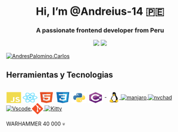 
<h1 align="center">Hi, I’m @Andreius-14 🇵🇪</h1>
<h3 align="center">A passionate frontend developer from Peru</h3>
 

<div align="center">
  <img height="180em" src="https://github-readme-stats.vercel.app/api?username=Andreius-14&show_icons=true&theme=dark"/>
  <img height="180em" src="https://github-readme-stats.vercel.app/api/top-langs/?username=Andreius-14&layout=compact&theme=dark"/> 
</div>

<a href="https://web.facebook.com/AndresPalomino.Carlos" target="blank"><img align="center" src="https://raw.githubusercontent.com/rahuldkjain/github-profile-readme-generator/master/src/images/icons/Social/facebook.svg" alt="AndresPalomino.Carlos" height="30" width="40" /></a>
</p>

## Herramientas y Tecnologias
<div style="display: inline_block"><br>
  <img align="center" alt="Rafa-Js" height="30" width="40" src="https://raw.githubusercontent.com/devicons/devicon/master/icons/javascript/javascript-plain.svg">
  <img align="center" alt="Rafa-React" height="30" width="40" src="https://raw.githubusercontent.com/devicons/devicon/master/icons/react/react-original.svg">
  <img align="center" alt="Rafa-HTML" height="30" width="40" src="https://raw.githubusercontent.com/devicons/devicon/master/icons/html5/html5-original.svg">
  <img align="center" alt="Rafa-CSS" height="30" width="40" src="https://raw.githubusercontent.com/devicons/devicon/master/icons/css3/css3-original.svg">
  <img align="center" alt="Rafa-Python" height="30" width="40" src="https://raw.githubusercontent.com/devicons/devicon/master/icons/python/python-original.svg">

  <img align="center" alt="Rafa-Csharp" height="30" width="40" src="https://raw.githubusercontent.com/devicons/devicon/master/icons/csharp/csharp-original.svg">
  -
 <a href="" target="_blank" rel="noreferrer" display="margin: auto 5px;"> 
   <img align="center" height="30" src="https://raw.githubusercontent.com/devicons/devicon/master/icons/linux/linux-original.svg" alt="neovim"  /> </a>
  
<a href="https://manjaro.org/download/" target="_blank" rel="noreferrer"> 
   <img align="center" height="30"  src="https://gdm-catalog-fmapi-prod.imgix.net/ProductLogo/fefebe03-a53d-405c-8a24-0e98899b1a6d.png?auto=format&q=50&w=128&h=128&fit=max&dpr=3" alt="manjaro" /> </a>

  <a href="https://nvchad.com/" target="_blank" rel="noreferrer"> 
   <img align="center" height="30"  src="https://nvchad.com/logo.svg" alt="nvchad" /> </a>
  
  <a href="https://code.visualstudio.com/" target="_blank" rel="noreferrer"> 
   <img align="center" height="30"  src="https://upload.wikimedia.org/wikipedia/commons/thumb/9/9a/Visual_Studio_Code_1.35_icon.svg/2048px-Visual_Studio_Code_1.35_icon.svg.png" alt="Vscode" /> </a>

  <a href="https://git-scm.com/" target="_blank" rel="noreferrer"> 
   <img align="center" height="30"  src="https://raw.githubusercontent.com/devicons/devicon/master/icons/git/git-original.svg" alt="Git" /> </a>
 
  <a href="https://sw.kovidgoyal.net/kitty/" target="_blank" rel="noreferrer"> 
   <img align="center" height="30"  src="https://sw.kovidgoyal.net/kitty/_static/kitty.svg" alt="Kitty" /> </a>
  
</div>

<br>
<!---
Andreius-14/Andreius-14 is a ✨ special ✨ repository because its `README.md` (this file) appears on your GitHub profile.
You can click the Preview link to take a look at your changes.
--->
WARHAMMER 40 000 💀
